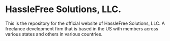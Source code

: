 # HassleFree Solutions, LLC.

This is the repository for the official website of HassleFree Solutions, LLC. A
freelance development firm that is based in the US with members across various
states and others in various countries.